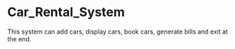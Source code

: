 # Car_Rental_System
This system can add cars, display cars, book cars, generate bills and exit at the end.
